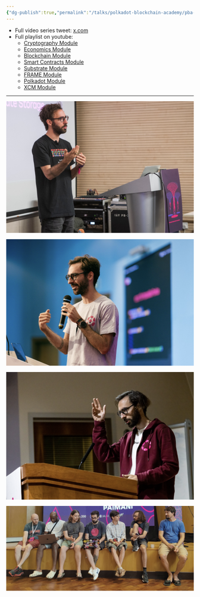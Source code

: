 ```yaml
---
{"dg-publish":true,"permalink":"/talks/polkadot-blockchain-academy/pba-4-hong-kong/","contentClasses":"img pba image-grid","created":"2024-06-27T17:30:02.063+01:00","updated":"2024-07-26T09:54:00.265+01:00"}
---
```


- Full video series tweet: [x.com](https://x.com/AcademyPolkadot/status/1805278082581811425)
- Full playlist on youtube: 
	- [Cryptography Module](https://www.youtube.com/playlist?list=PL-w_i5kwVqblgwQfXbR-n8pC1QE1IaxBZ)
	- [Economics Module](https://youtube.com/playlist?list=PL-w_i5kwVqbn6GDAHq4uzhpDLPY1Ay8zO&si=BR5T3XKguKR0tygN)
	- [Blockchain Module](https://www.youtube.com/playlist?list=PL-w_i5kwVqbmZ2p5b2Ml-Q410J_vy-pXR)
	- [Smart Contracts Module](https://www.youtube.com/playlist?list=PL-w_i5kwVqblMeWrQCAlWBpt-8wSmLRtc)
	- [Substrate Module](https://www.youtube.com/playlist?list=PL-w_i5kwVqbkRmfDn5nzeuU1S_FFW8dDg)
	- [FRAME Module](https://www.youtube.com/playlist?list=PL-w_i5kwVqbni1Ch2j_RwTIXiB-bwnYqq)
	- [Polkadot Module](https://www.youtube.com/playlist?list=PL-w_i5kwVqbn3HCZDHg6P5UCx8P2tF6-M)
	- [XCM Module](https://www.youtube.com/playlist?list=PL-w_i5kwVqbmHkxS_mJTfXdCZnXKF5lDP)

--- 

![Screenshot 2024-07-18 at 15.16.22.png](/img/user/resources/Screenshot%202024-07-18%20at%2015.16.22.png)

![Screenshot 2024-07-18 at 15.16.57.png](/img/user/resources/Screenshot%202024-07-18%20at%2015.16.57.png)

![Screenshot 2024-07-18 at 15.17.24.png](/img/user/resources/Screenshot%202024-07-18%20at%2015.17.24.png)

![Screenshot 2024-07-18 at 15.17.38.png](/img/user/resources/Screenshot%202024-07-18%20at%2015.17.38.png)